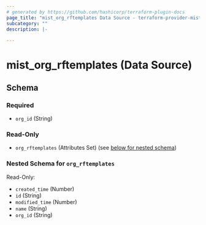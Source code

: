 ```yaml
---
# generated by https://github.com/hashicorp/terraform-plugin-docs
page_title: "mist_org_rftemplates Data Source - terraform-provider-mist"
subcategory: ""
description: |-
  
---
```


# mist_org_rftemplates (Data Source)





<!-- schema generated by tfplugindocs -->
## Schema

### Required

- `org_id` (String)

### Read-Only

- `org_rftemplates` (Attributes Set) (see [below for nested schema](#nestedatt--org_rftemplates))

<a id="nestedatt--org_rftemplates"></a>
### Nested Schema for `org_rftemplates`

Read-Only:

- `created_time` (Number)
- `id` (String)
- `modified_time` (Number)
- `name` (String)
- `org_id` (String)
